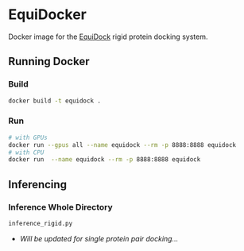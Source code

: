 # EquiDocker
Docker image for the [EquiDock](https://github.com/octavian-ganea/equidock_public) rigid protein docking system.


## Running Docker

### Build
```sh
docker build -t equidock .
```

### Run
```sh
# with GPUs
docker run --gpus all --name equidock --rm -p 8888:8888 equidock
# with CPU
docker run  --name equidock --rm -p 8888:8888 equidock
```

## Inferencing

### Inference Whole Directory
```sh
inference_rigid.py
```
* _Will be updated for single protein pair docking..._
